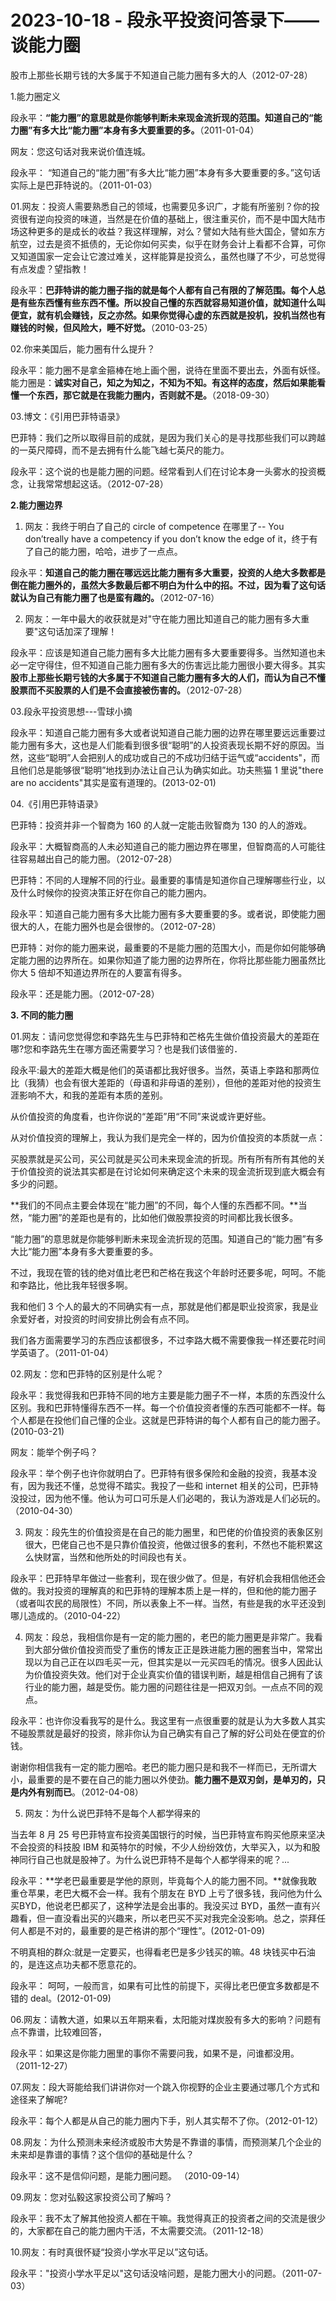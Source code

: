 # 2023-10-18 - 段永平投资问答录下——谈能力圈

股市上那些长期亏钱的大多属于不知道自己能力圈有多大的人（2012-07-28）

1.能力圈定义

段永平：**“能力圈”的意思就是你能够判断未来现金流折现的范围。知道自己的“能力圈”有多大比“能力圈”本身有多大要重要的多。**（2011-01-04）

网友：您这句话对我来说价值连城。

段永平： “知道自己的“能力圈”有多大比“能力圈”本身有多大要重要的多。”这句话实际上是巴菲特说的。（2011-01-03）

01.网友：投资人需要熟悉自己的领域，也需要见多识广，才能有所鉴别？你的投资很有逆向投资的味道，当然是在价值的基础上，很注重买价，而不是中国大陆市场这种更多的是成长的收益？我这样理解，对么？譬如大陆有些大国企，譬如东方航空，过去是资不抵债的，无论你如何买卖，似乎在财务会计上看都不合算，可你又知道国家一定会让它渡过难关，这样能算是投资么，虽然也赚了不少，可总觉得有点发虚？望指教！

段永平：**巴菲特讲的能力圈子指的就是每个人都有自己有限的了解范围。每个人总是有些东西懂有些东西不懂。所以投自己懂的东西就容易知道价值，就知道什么叫便宜，就有机会赚钱，反之亦然。如果你觉得心虚的东西就是投机，投机当然也有赚钱的时候，但风险大，睡不好觉。**（2010-03-25）

02.你来美国后，能力圈有什么提升？

段永平：能力圈不是拿金箍棒在地上画个圈，说待在里面不要出去，外面有妖怪。能力圈是：**诚实对自己，知之为知之，不知为不知。有这样的态度，然后如果能看懂一个东西，那它就是在我能力圈内，否则就不是。**（2018-09-30）

03.博文：《引用巴菲特语录》

巴菲特：我们之所以取得目前的成就，是因为我们关心的是寻找那些我们可以跨越的一英尺障碍，而不是去拥有什么能飞越七英尺的能力。

段永平：这个说的也是能力圈的问题。经常看到人们在讨论本身一头雾水的投资概念，让我常常想起这话。（2012-07-28）

**2.能力圈边界**

01. 网友：我终于明白了自己的 circle of competence 在哪里了-- You don’treally have a competency if you don’t know the edge of it，终于有了自己的能力圈，哈哈，进步了一点点。

段永平：**知道自己的能力圈在哪远远比能力圈有多大重要，投资的人绝大多数都是倒在能力圈外的，虽然大多数最后都不明白为什么中的招。不过，因为看了这句话就认为自己有能力圈了也是蛮有趣的。**（2012-07-16）

02. 网友：一年中最大的收获就是对"守在能力圈比知道自己的能力圈有多大重要"这句话加深了理解！

段永平：应该是知道自己能力圈有多大比能力圈有多大要重要得多。当然知道也未必一定守得住，但不知道自己能力圈有多大的伤害远比能力圈很小要大得多。其实**股市上那些长期亏钱的大多属于不知道自己能力圈有多大的人们，而认为自己不懂股票而不买股票的人们是不会直接被伤害的。**（2012-07-28）

03.段永平投资思想---雪球小摘

段永平：知道自己能力圈有多大或者说知道自己能力圈的边界在哪里要远远重要过能力圈有多大，这也是人们能看到很多很“聪明”的人投资表现长期不好的原因。当然，这些“聪明”人会把别人的成功或自己的不成功归结于运气或“accidents"，而且他们总是能够很“聪明”地找到办法让自己认为确实如此。功夫熊猫 1 里说"there are no accidents"其实是蛮有道理的。(2013-02-01)

04.《引用巴菲特语录》

巴菲特：投资并非一个智商为 160 的人就一定能击败智商为 130 的人的游戏。

段永平：大概智商高的人未必知道自己的能力圈边界在哪里，但智商高的人可能往往容易越出自己的能力圈。（2012-07-28）

巴菲特：不同的人理解不同的行业。最重要的事情是知道你自己理解哪些行业，以及什么时候你的投资决策正好在你自己的能力圈内。

段永平：知道自己能力圈有多大比能力圈有多大要重要的多。或者说，即使能力圈很大的人，在能力圈外也是会很惨的。（2012-07-28）

巴菲特：对你的能力圈来说，最重要的不是能力圈的范围大小，而是你如何能够确定能力圈的边界所在。如果你知道了能力圈的边界所在，你将比那些能力圈虽然比你大 5 倍却不知道边界所在的人要富有得多。

段永平：还是能力圈。（2012-07-28）

**3. 不同的能力圈**

01.网友：请问您觉得您和李路先生与巴菲特和芒格先生做价值投资最大的差距在哪?您和李路先生在哪方面还需要学习？也是我们该借鉴的．

段永平:最大的差距大概是他们的英语都比我好很多。当然，英语上李路和那两位比（我猜）也会有很大差距的（母语和非母语的差别），但他的差距对他的投资生涯影响不大，和我的差距有本质的差别。

从价值投资的角度看，也许你说的“差距”用“不同”来说或许更好些。

从对价值投资的理解上，我认为我们是完全一样的，因为价值投资的本质就一点：

买股票就是买公司，买公司就是买公司未来现金流的折现。所有所有所有其他的关于价值投资的说法其实都是在讨论如何来确定这个未来的现金流折现到底大概会有多少的问题。

**我们的不同点主要会体现在“能力圈”的不同，每个人懂的东西都不同。**当然，“能力圈”的差距也是有的，比如他们做股票投资的时间都比我长很多。

“能力圈”的意思就是你能够判断未来现金流折现的范围。知道自己的“能力圈”有多大比“能力圈”本身有多大要重要的多。

不过，我现在管的钱的绝对值比老巴和芒格在我这个年龄时还要多呢，呵呵。不能和李路比，他比我年轻很多啊。

我和他们 3 个人的最大的不同确实有一点，那就是他们都是职业投资家，我是业余爱好者，对投资的时间安排比例会有点不同。

我们各方面需要学习的东西应该都很多，不过李路大概不需要像我一样还要花时间学英语了。（2011-01-04）

02.网友：您和巴菲特的区别是什么呢？

段永平：我觉得我和巴菲特不同的地方主要是能力圈子不一样，本质的东西没什么区别。我和巴菲特懂得东西不一样。每一个价值投资者懂的东西可能都不一样。每个人都是在投他们自己懂的企业。这就是巴菲特讲的每个人都有自己的能力圈子。(2010-03-21)

网友：能举个例子吗？

段永平：举个例子也许你就明白了。巴菲特有很多保险和金融的投资，我基本没有，因为我还不懂，总觉得不踏实。我投了一些和 internet 相关的公司，巴菲特没投过，因为他不懂。他认为可口可乐是人们必喝的，我认为游戏是人们必玩的。（2010-04-30）

03. 网友：段先生的价值投资是在自己的能力圈里，和巴佬的价值投资的表象区别很大，巴佬自己也不是只靠价值投资，他做过很多的套利，不然也不能积累这么快财富，当然和他所处的时间段也有关。

段永平：巴菲特早年做过一些套利，现在很少做了。但是，有好机会我相信他还会做的。我对投资的理解真的和巴菲特的理解本质上是一样的，但和他的能力圈子（或者叫农民的局限性）不同，所以表象上不一样。当然，有些是我的水平还没到哪儿造成的。（2010-04-22）

04. 网友：段总，我相信你是有一定的能力圈的，老巴的能力圈更是非常广。我看到大部分做价值投资而受了重伤的博友正正是跌进能力圈的圈套当中，常常出现以为自己正在以四毛买一元，但其实是以一元买四毛的情况。很多人因此认为价值投资失效。他们对于企业真实价值的错误判断，越是相信自己拥有了该行业的能力圈，越是受伤。能力圈的问题往往是一把双刃剑。一点点不同的观点。

段永平：也许你没看我写的是什么。我这里有一点很重要的就是认为大多数人其实不碰股票就是最好的投资，除非你认为自己确实有自己了解的好公司处在便宜的价钱。

谢谢你相信我有一定的能力圈哈。老巴的能力圈只是和我不一样而已，无所谓大小，最重要的是不要在自己的能力圈以外使劲。**能力圈不是双刃剑，是单刃的，只是内外有别而已**。（2012-04-08）

05. 网友：为什么说巴菲特不是每个人都学得来的

当去年 8 月 25 号巴菲特宣布投资美国银行的时候，当巴菲特宣布购买他原来坚决不会投资的科技股 IBM 和英特尔的时候，不少人纷纷效仿，大举买入，以为和股神同行自己也就是股神了。为什么说巴菲特不是每个人都学得来的呢？... 

段永平：**学老巴最重要是学他的原则，毕竟每个人的能力圈不同。**就像我敢重仓苹果，老巴大概不会一样。我有个朋友在 BYD 上亏了很多钱，我问他为什么买BYD，他说老巴都买了，这种学法是会出事的。我没买过 BYD，虽然一直有兴趣看，但一直没看出买的兴趣来，所以老巴买不买对我完全没影响。总之，崇拜任何人都是不对的，最重要的是芒格讲的那个“理性”。(2012-01-09)

不明真相的群众:就是一定要买，也得看老巴是多少钱买的嘛。48 块钱买中石油的，是连这点功夫都不愿意花的。

段永平： 呵呵，一般而言，如果有可比性的前提下，买得比老巴便宜多数都是不错的 deal。(2012-01-09)

06.网友：请教大道，如果以五年期来看，太阳能对煤炭股有多大的影响？问题有点不靠谱，比较难回答，

段永平：如果这是你能力圈里的事你不需要问我，如果不是，问谁都没用。（2011-12-27）

07.网友：段大哥能给我们讲讲你对一个跳入你视野的企业主要通过哪几个方式和途径来了解呢?

段永平：每个人都是从自己的能力圈内下手，别人其实帮不了你。（2012-01-12）

08.网友：为什么预测未来经济或股市大势是不靠谱的事情，而预测某几个企业的未来却是靠谱的事情？这个信仰的基础是什么？

段永平：这不是信仰问题，是能力圈问题。 （2010-09-14）

09.网友：您对弘毅这家投资公司了解吗？

段永平：我不太了解其他投资人都在干嘛。我觉得真正的投资者之间的交流是很少的，大家都在自己的能力圈内干活，不太需要交流。（2011-12-18）

10.网友：有时真很怀疑“投资小学水平足以”这句话。

段永平："投资小学水平足以"这句话没啥问题，是能力圈大小的问题。（2011-07-03）